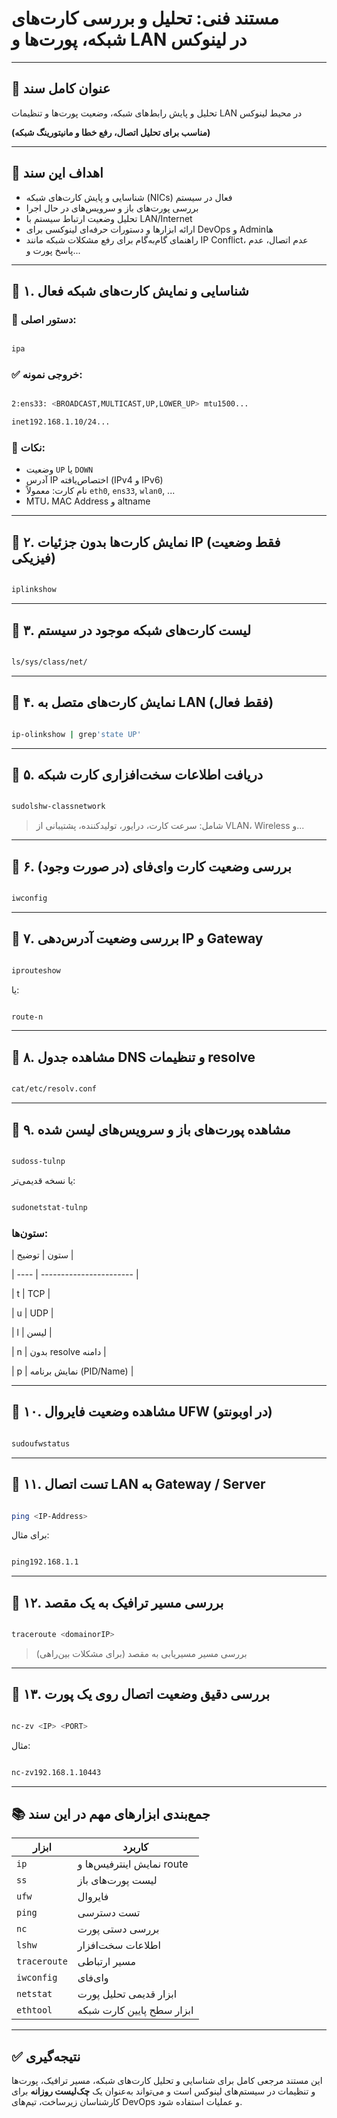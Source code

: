# **مستند فنی: تحلیل و بررسی کارت‌های شبکه، پورت‌ها و LAN در لینوکس**

---

## 📝 **عنوان کامل سند**

تحلیل و پایش رابط‌های شبکه، وضعیت پورت‌ها و تنظیمات LAN در محیط لینوکس

**(مناسب برای تحلیل اتصال، رفع خطا و مانیتورینگ شبکه)**

---

## 🧭 **اهداف این سند**

* شناسایی و پایش کارت‌های شبکه (NICs) فعال در سیستم
* بررسی پورت‌های باز و سرویس‌های در حال اجرا
* تحلیل وضعیت ارتباط سیستم با LAN/Internet
* ارائه ابزارها و دستورات حرفه‌ای لینوکسی برای DevOps و Adminها
* راهنمای گام‌به‌گام برای رفع مشکلات شبکه مانند IP Conflict، عدم اتصال، عدم پاسخ پورت و...

---

## 🧩 **۱. شناسایی و نمایش کارت‌های شبکه فعال**

### 🔧 دستور اصلی:

```bash

ipa

```

### ✅ خروجی نمونه:

```bash

2:ens33: <BROADCAST,MULTICAST,UP,LOWER_UP> mtu1500...

inet192.168.1.10/24...

```

### 📌 نکات:

* وضعیت `UP` یا `DOWN`
* آدرس IP اختصاص‌یافته (IPv4 و IPv6)
* نام کارت: معمولاً `eth0`, `ens33`, `wlan0`, ...
* MTU، MAC Address و altname

---

## 🧩 **۲. نمایش کارت‌ها بدون جزئیات IP (فقط وضعیت فیزیکی)**

```bash

iplinkshow

```

---

## 🧩 **۳. لیست کارت‌های شبکه موجود در سیستم**

```bash

ls/sys/class/net/

```

---

## 🧩 **۴. نمایش کارت‌های متصل به LAN (فقط فعال)**

```bash

ip-olinkshow | grep'state UP'

```

---

## 🧩 **۵. دریافت اطلاعات سخت‌افزاری کارت شبکه**

```bash

sudolshw-classnetwork

```

> شامل: سرعت کارت، درایور، تولیدکننده، پشتیبانی از VLAN، Wireless و...

---

## 🧩 **۶. بررسی وضعیت کارت وای‌فای (در صورت وجود)**

```bash

iwconfig

```

---

## 🧩 **۷. بررسی وضعیت آدرس‌دهی IP و Gateway**

```bash

iprouteshow

```

یا:

```bash

route-n

```

---

## 🧩 **۸. مشاهده جدول DNS و تنظیمات resolve**

```bash

cat/etc/resolv.conf

```

---

## 🧩 **۹. مشاهده پورت‌های باز و سرویس‌های لیسن شده**

```bash

sudoss-tulnp

```

یا نسخه قدیمی‌تر:

```bash

sudonetstat-tulnp

```

### ستون‌ها:

| ستون | توضیح                   |

| ---- | ----------------------- |

| t    | TCP                     |

| u    | UDP                     |

| l    | لیسن                    |

| n    | بدون resolve دامنه      |

| p    | نمایش برنامه (PID/Name) |

---

## 🧩 **۱۰. مشاهده وضعیت فایروال UFW (در اوبونتو)**

```bash

sudoufwstatus

```

---

## 🧩 **۱۱. تست اتصال LAN به Gateway / Server**

```bash

ping <IP-Address>

```

برای مثال:

```bash

ping192.168.1.1

```

---

## 🧩 **۱۲. بررسی مسیر ترافیک به یک مقصد**

```bash

traceroute <domainorIP>

```

> بررسی مسیر مسیریابی به مقصد (برای مشکلات بین‌راهی)

---

## 🧩 **۱۳. بررسی دقیق وضعیت اتصال روی یک پورت**

```bash

nc-zv <IP> <PORT>

```

مثال:

```bash

nc-zv192.168.1.10443

```
---

## 📚 **جمع‌بندی ابزارهای مهم در این سند**

| ابزار        | کاربرد                    |
| ------------ | ------------------------- |
| `ip`         | نمایش اینترفیس‌ها و route |
| `ss`         | لیست پورت‌های باز         |
| `ufw`        | فایروال                   |
| `ping`       | تست دسترسی                |
| `nc`         | بررسی دستی پورت           |
| `lshw`       | اطلاعات سخت‌افزار         |
| `traceroute` | مسیر ارتباطی              |
| `iwconfig`   | وای‌فای                   |
| `netstat`    | ابزار قدیمی تحلیل پورت    |
| `ethtool`    | ابزار سطح پایین کارت شبکه |

---

## ✅ نتیجه‌گیری

این مستند مرجعی کامل برای شناسایی و تحلیل کارت‌های شبکه، مسیر ترافیک، پورت‌ها و تنظیمات در سیستم‌های لینوکس است و می‌تواند به‌عنوان یک **چک‌لیست روزانه** برای کارشناسان زیرساخت، تیم‌های DevOps و عملیات استفاده شود.
